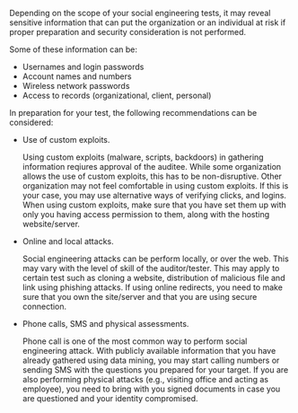 Depending on the scope of your social engineering tests, it may reveal sensitive information that can put the organization or an individual at risk if proper preparation and security consideration is not performed.

Some of these information can be:

 - Usernames and login passwords
 - Account names and numbers
 - Wireless network passwords
 - Access to records (organizational, client, personal)

In preparation for your test, the following recommendations can be considered:

 - Use of custom exploits.
 
   Using custom exploits (malware, scripts, backdoors) in gathering information reqiures approval of the auditee. While some organization allows the use of custom exploits, this has to be non-disruptive. Other organization may not feel comfortable in using custom exploits. If this is your case, you may use alternative ways of verifying clicks, and logins. When using custom exploits, make sure that you have set them up with only you having access permission to them, along with the hosting website/server. 
   
 - Online and local attacks.
 
   Social engineering attacks can be perform locally, or over the web. This may vary with the level of skill of the auditor/tester. This may apply to certain test such as cloning a website, distribution of malicious file and link using phishing attacks. If using online redirects, you need to make sure that you own the site/server and that you are using secure connection. 
   
 - Phone calls, SMS and physical assessments.
 
   Phone call is one of the most common way to perform social engineering attack. With publicly available information that you have already gathered using data mining, you may start calling numbers or sending SMS with the questions you prepared for your target. If you are also performing physical attacks (e.g., visiting office and acting as employee), you need to bring with you signed documents in case you are questioned and your identity compromised.



